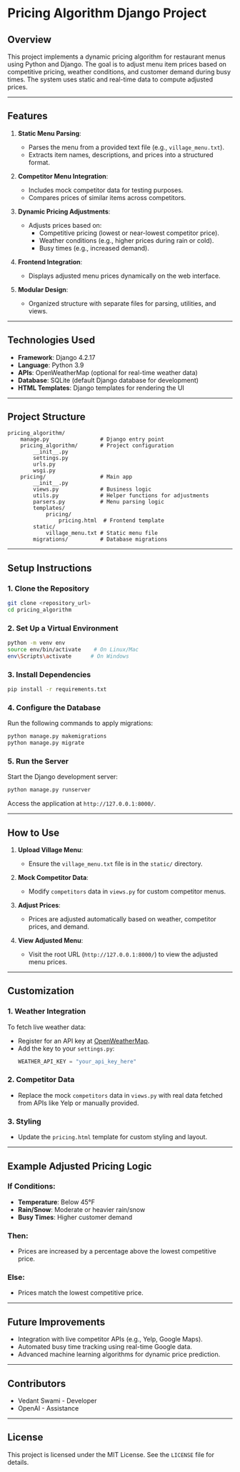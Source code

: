 # Pricing Algorithm Django Project

## **Overview**
This project implements a dynamic pricing algorithm for restaurant menus using Python and Django. The goal is to adjust menu item prices based on competitive pricing, weather conditions, and customer demand during busy times. The system uses static and real-time data to compute adjusted prices.

---

## **Features**

1. **Static Menu Parsing**:
   - Parses the menu from a provided text file (e.g., `village_menu.txt`).
   - Extracts item names, descriptions, and prices into a structured format.

2. **Competitor Menu Integration**:
   - Includes mock competitor data for testing purposes.
   - Compares prices of similar items across competitors.

3. **Dynamic Pricing Adjustments**:
   - Adjusts prices based on:
     - Competitive pricing (lowest or near-lowest competitor price).
     - Weather conditions (e.g., higher prices during rain or cold).
     - Busy times (e.g., increased demand).

4. **Frontend Integration**:
   - Displays adjusted menu prices dynamically on the web interface.

5. **Modular Design**:
   - Organized structure with separate files for parsing, utilities, and views.

---

## **Technologies Used**
- **Framework**: Django 4.2.17
- **Language**: Python 3.9
- **APIs**: OpenWeatherMap (optional for real-time weather data)
- **Database**: SQLite (default Django database for development)
- **HTML Templates**: Django templates for rendering the UI

---

## **Project Structure**
```
pricing_algorithm/
    manage.py                # Django entry point
    pricing_algorithm/       # Project configuration
        __init__.py
        settings.py
        urls.py
        wsgi.py
    pricing/                 # Main app
        __init__.py
        views.py             # Business logic
        utils.py             # Helper functions for adjustments
        parsers.py           # Menu parsing logic
        templates/
            pricing/
                pricing.html  # Frontend template
        static/
            village_menu.txt # Static menu file
        migrations/          # Database migrations
```

---

## **Setup Instructions**

### 1. **Clone the Repository**
```bash
git clone <repository_url>
cd pricing_algorithm
```

### 2. **Set Up a Virtual Environment**
```bash
python -m venv env
source env/bin/activate    # On Linux/Mac
env\Scripts\activate      # On Windows
```

### 3. **Install Dependencies**
```bash
pip install -r requirements.txt
```

### 4. **Configure the Database**
Run the following commands to apply migrations:
```bash
python manage.py makemigrations
python manage.py migrate
```

### 5. **Run the Server**
Start the Django development server:
```bash
python manage.py runserver
```
Access the application at `http://127.0.0.1:8000/`.

---

## **How to Use**

1. **Upload Village Menu**:
   - Ensure the `village_menu.txt` file is in the `static/` directory.

2. **Mock Competitor Data**:
   - Modify `competitors` data in `views.py` for custom competitor menus.

3. **Adjust Prices**:
   - Prices are adjusted automatically based on weather, competitor prices, and demand.

4. **View Adjusted Menu**:
   - Visit the root URL (`http://127.0.0.1:8000/`) to view the adjusted menu prices.

---

## **Customization**

### 1. **Weather Integration**
To fetch live weather data:
- Register for an API key at [OpenWeatherMap](https://openweathermap.org/).
- Add the key to your `settings.py`:
  ```python
  WEATHER_API_KEY = "your_api_key_here"
  ```

### 2. **Competitor Data**
- Replace the mock `competitors` data in `views.py` with real data fetched from APIs like Yelp or manually provided.

### 3. **Styling**
- Update the `pricing.html` template for custom styling and layout.

---

## **Example Adjusted Pricing Logic**
### If Conditions:
- **Temperature**: Below 45°F
- **Rain/Snow**: Moderate or heavier rain/snow
- **Busy Times**: Higher customer demand

### Then:
- Prices are increased by a percentage above the lowest competitive price.

### Else:
- Prices match the lowest competitive price.

---

## **Future Improvements**
- Integration with live competitor APIs (e.g., Yelp, Google Maps).
- Automated busy time tracking using real-time Google data.
- Advanced machine learning algorithms for dynamic price prediction.

---

## **Contributors**
- Vedant Swami - Developer
- OpenAI - Assistance

---

## **License**
This project is licensed under the MIT License. See the `LICENSE` file for details.

